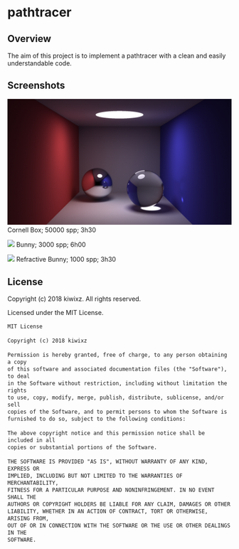 # pathtracer


## Overview

The aim of this project is to implement a pathtracer with a clean and easily understandable code.


## Screenshots

![](scenes/cornell.png)
Cornell Box; 50000 spp; 3h30

![](scenes/bunny.pngg)
Bunny; 3000 spp; 6h00

![](scenes/refractive_bunny.png)
Refractive Bunny; 1000 spp; 3h30


## License

Copyright (c) 2018 kiwixz. All rights reserved.

Licensed under the MIT License.

```
MIT License

Copyright (c) 2018 kiwixz

Permission is hereby granted, free of charge, to any person obtaining a copy
of this software and associated documentation files (the "Software"), to deal
in the Software without restriction, including without limitation the rights
to use, copy, modify, merge, publish, distribute, sublicense, and/or sell
copies of the Software, and to permit persons to whom the Software is
furnished to do so, subject to the following conditions:

The above copyright notice and this permission notice shall be included in all
copies or substantial portions of the Software.

THE SOFTWARE IS PROVIDED "AS IS", WITHOUT WARRANTY OF ANY KIND, EXPRESS OR
IMPLIED, INCLUDING BUT NOT LIMITED TO THE WARRANTIES OF MERCHANTABILITY,
FITNESS FOR A PARTICULAR PURPOSE AND NONINFRINGEMENT. IN NO EVENT SHALL THE
AUTHORS OR COPYRIGHT HOLDERS BE LIABLE FOR ANY CLAIM, DAMAGES OR OTHER
LIABILITY, WHETHER IN AN ACTION OF CONTRACT, TORT OR OTHERWISE, ARISING FROM,
OUT OF OR IN CONNECTION WITH THE SOFTWARE OR THE USE OR OTHER DEALINGS IN THE
SOFTWARE.
```
